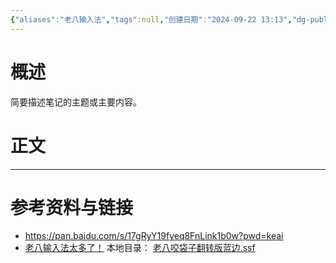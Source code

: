 ```yaml
---
{"aliases":"老八输入法","tags":null,"创建日期":"2024-09-22 13:13","dg-publish":true,"permalink":"/5000//","dgPassFrontmatter":true}
---
```


#  概述
简要描述笔记的主题或主要内容。
# 正文
---
# 参考资料与链接
- https://pan.baidu.com/s/17gRyY19fyeq8FnLink1b0w?pwd=keai
- [老八输入法太多了！]( https://www.bilibili.com/video/BV1mSpheJELz/?share_source=copy_web&vd_source=692f952bfb00be03eb3ab15efd70a423) 
本地目录：
[老八咬袋子翻转版蓝边.ssf](file:///F:%5CFiles%5C700Downloads%5C百度网盘下载%5C输入法合集%5C老八咬袋子翻转版%5C老八咬袋子翻转版蓝边.ssf)
